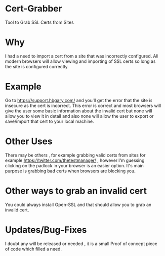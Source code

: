 # Cert-Grabber
Tool to Grab SSL Certs from Sites

# Why
I had a need to import a cert from a site that was incorrectly configured. 
All modern browsers will allow viewing and importing of SSL certs so long as the site is configured correctly. 

# Example
Go to https://support.hbgary.com/ and you'll get the error that the site is insecure as the cert is incorrect. 
This error is correct and most browsers will give the user some basic information about the invalid cert but none will allow you to view it in detail and also none will allow the user to export or save/import that cert to your local machine.

# Other Uses 
There may be others , for example grabbing valid certs from sites for example https://twitter.com/thetestmanager/ , however I'm guessing clicking on the padlock in your browser is an easier option. It's main purpose is grabbing bad certs when browsers are blocking you.

# Other ways to grab an invalid cert 
You could always install Open-SSL and that should allow you to grab an invalid cert. 

# Updates/Bug-Fixes
I doubt any will be released or needed , it is a small Proof of concept piece of code which filled a need. 
